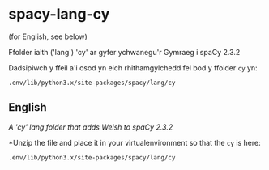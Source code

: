# spacy-lang-cy

(for English, see below)

Ffolder iaith ('lang') 'cy' ar gyfer ychwanegu'r Gymraeg i spaCy 2.3.2

Dadsipiwch y ffeil a'i osod yn eich rhithamgylchedd fel bod y ffolder `cy` yn:

`.env/lib/python3.x/site-packages/spacy/lang/cy`

## English

*A 'cy' lang folder that adds Welsh to spaCy 2.3.2*

*Unzip the file and place it in your virtualenvironment so that the `cy` is here:

`.env/lib/python3.x/site-packages/spacy/lang/cy`

